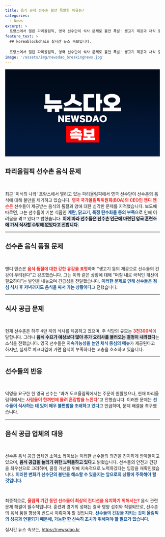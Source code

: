 ```yaml
---
title: 음식 문제 선수촌 불만 폭발한 이유는?
categories:
  - News
excerpt: >
  프랑스에서 열린 파리올림픽, 영국 선수단이 식사 문제로 불만 폭발! 생고기 제공과 채식 중심 메뉴가 논란으로. 음식 품질과 공급 부족에 대한 긴급 개선 요구!
feature_text: >
  ## koreablockchain 실시간 뉴스 속보입니다.

  프랑스에서 열린 파리올림픽, 영국 선수단이 식사 문제로 불만 폭발! 생고기 제공과 채식 중심 메뉴가 논란으로. 음식 품질과 공급 부족에 대한 긴급 개선 요구!
image: '/assets/img/newsdao_breakingnews.jpg'
---
```


<p><img src="/assets/img/newsdao_breakingnews.jpg" alt="koreablockchain 속보" /></p>

<h2 data-ke-size="size26">파리올림픽 선수촌 음식 문제</h2>

<p data-ke-size="size16">&nbsp;</p>

<p>최근 '미식의 나라' 프랑스에서 열리고 있는 파리올림픽에서 영국 선수단이 선수촌의 음식에 대해 불만을 제기하고 있습니다. <b><span style="color: #ee2323;">영국 국가올림픽위원회(BOA)의 CEO인 앤디 앤슨은</span></b> 선수들이 제공받는 음식의 품질과 양에 대한 심각한 문제를 지적했습니다. 보도에 따르면, 그는 선수들이 기본 식품인 <b><span style="color: #1a5490;">계란, 닭고기, 특정 탄수화물 등의 부족</span></b>으로 인해 어려움을 겪고 있다고 밝혔습니다. <b><span style="background-color: #21538527;">이에 따라 선수들은 선수촌 인근에 마련된 영국 훈련소에 가서 식사할 수밖에 없었다고 전합니다.</span></b></p>

<hr>

<h2 data-ke-size="size26">선수촌 음식 품질 문제</h2>

<p data-ke-size="size16">&nbsp;</p>

<p>앤디 앤슨은 <b><span style="color: #ee2323;">음식 품질에 대한 강한 유감을 표명</span></b>하며 "생고기 등의 제공으로 선수들의 건강이 우려된다"고 강조했습니다. 그는 이와 같은 상황에 대해 "며칠 내로 극적인 개선이 필요하다"는 발언을 내놓으며 긴급성을 전달했습니다. <b><span style="color: #1a5490;">이러한 문제로 인해 선수들은 점심 식사 후 저녁까지도 음식을 싸서 가는 상황이다</span></b>고 전했습니다. </p>

<hr>

<h2 data-ke-size="size26">식사 공급 문제</h2>

<p data-ke-size="size16">&nbsp;</p>

<p>현재 선수촌은 하루 4만 끼의 식사를 제공하고 있으며, 주 식당의 규모는 <b><span style="color: #ee2323;">3천300석</span></b>에 달합니다. 그러나 <b><span style="background-color: #21538527;">음식 수요가 예상보다 많아 추가 요리사를 불러오는 결정이 내려졌다</span></b>는 소식을 전했습니다. 영국 선수들은 <b><span style="color: #1a5490;">지속가능성을 높인 채식 중심의 메뉴</span></b>가 제공된다고 하지만, 실제로 피크타임에 가면 음식이 부족하다는 고충을 호소하고 있습니다.</p>

<hr>

<h2 data-ke-size="size26">선수들의 반응</h2>

<p data-ke-size="size16">&nbsp;</p>

<p>익명을 요구한 한 영국 선수는 "과거 도쿄올림픽에서는 주문이 원활했으나, 현재 파리올림픽에서는 <b><span style="color: #ee2323;">사람들이 한꺼번에 몰려 혼잡함을 느낀다</span></b>"고 전했습니다. 이러한 문제는 <b><span style="color: #1a5490;">선수들이 식사하는 데 있어 매우 불편함을 초래하고 있다</span></b>고 언급하며, 문제 해결을 촉구했습니다. </p>

<hr>

<h2 data-ke-size="size26">음식 공급 업체의 대응</h2>

<p data-ke-size="size16">&nbsp;</p>

<p>선수촌 음식 공급 업체인 소덱소 라이브는 이러한 선수들의 의견을 진지하게 받아들이고 있으며, <b><span style="background-color: #21538527;">음식 공급을 늘리기 위한 노력을하고 있다</span></b>고 밝혔습니다. 선수들의 안전과 건강을 최우선으로 고려하며, 품질 개선을 위해 지속적으로 노력하겠다는 입장을 재확인했습니다. <b><span style="color: #1a5490;">이러한 변화가 선수단의 불만을 해소할 수 있을지는 앞으로의 상황에 주목해야 할 것입니다.</span></b></p>

<p data-ke-size="size16">&nbsp;</p> 

<p>최종적으로, <b><span style="color: #ee2323;">올림픽 기간 동안 선수들이 최상의 컨디션을 유지하기 위해서는?</span></b> 음식 관련 문제 해결이 필수적입니다. 훈련과 경기의 성패는 결국 영양 섭취와 직결되므로, 선수촌의 음식 품질 향상이 반드시 이뤄져야 할 것입니다. <b><span style="color: #1a5490;">선수들의 건강을 지키는 것이 올림픽의 성공과 연결되기 때문에, 가능한 한 신속히 조치가 취해져야 할 필요가 있습니다.</span></b></p>
실시간 뉴스 속보는, <a href="https://newsdao.kr" rel="dofollow">https://newsdao.kr</a>



